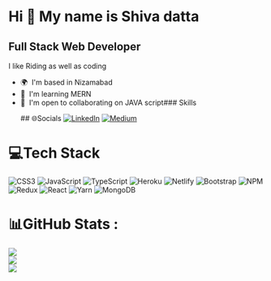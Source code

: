 Hi 👋 My name is Shiva datta
============================

Full Stack Web Developer
------------------------

I like Riding as well as coding

*   🌍  I'm based in Nizamabad
*   🧠  I'm learning MERN
*   🤝  I'm open to collaborating on JAVA script### Skills<p align="left">
                                ## 🌐Socials
[![LinkedIn](https://img.shields.io/badge/LinkedIn-%230077B5.svg?logo=linkedin&logoColor=white)](https://www.linkedin.com/in/shiva-datta/) [![Medium](https://img.shields.io/badge/Medium-12100E?logo=medium&logoColor=white)](https://medium.com/@https://medium.com/@shivadatta9890) 

# 💻Tech Stack
![CSS3](https://img.shields.io/badge/css3-%231572B6.svg?style=for-the-badge&logo=css3&logoColor=white) ![JavaScript](https://img.shields.io/badge/javascript-%23323330.svg?style=for-the-badge&logo=javascript&logoColor=%23F7DF1E) ![TypeScript](https://img.shields.io/badge/typescript-%23007ACC.svg?style=for-the-badge&logo=typescript&logoColor=white) ![Heroku](https://img.shields.io/badge/heroku-%23430098.svg?style=for-the-badge&logo=heroku&logoColor=white) ![Netlify](https://img.shields.io/badge/netlify-%23000000.svg?style=for-the-badge&logo=netlify&logoColor=#00C7B7) ![Bootstrap](https://img.shields.io/badge/bootstrap-%23563D7C.svg?style=for-the-badge&logo=bootstrap&logoColor=white) ![NPM](https://img.shields.io/badge/NPM-%23000000.svg?style=for-the-badge&logo=npm&logoColor=white) ![Redux](https://img.shields.io/badge/redux-%23593d88.svg?style=for-the-badge&logo=redux&logoColor=white) ![React](https://img.shields.io/badge/react-%2320232a.svg?style=for-the-badge&logo=react&logoColor=%2361DAFB) ![Yarn](https://img.shields.io/badge/yarn-%232C8EBB.svg?style=for-the-badge&logo=yarn&logoColor=white) ![MongoDB](https://img.shields.io/badge/MongoDB-%234ea94b.svg?style=for-the-badge&logo=mongodb&logoColor=white)
# 📊GitHub Stats :
![](https://github-readme-stats.vercel.app/api?username=shiva&theme=monokai&hide_border=false&include_all_commits=true&count_private=false)<br/>
![](https://github-readme-streak-stats.herokuapp.com/?user=shiva&theme=monokai&hide_border=false)<br/>
![](https://github-readme-stats.vercel.app/api/top-langs/?username=shiva&theme=monokai&hide_border=false&include_all_commits=true&count_private=false&layout=compact)
